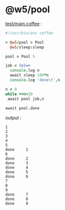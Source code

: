 [‼️]: ✏️README.mdt

# @w5/pool

[test/main.coffee](./test/main.coffee) :

```coffee
#!/usr/bin/env coffee

> @w5/pool > Pool
  @w5/sleep:sleep

pool = Pool 5

job = (n)=>
  console.log n
  await sleep 100*n
  console.log 'done\t',n

n = 0
while ++n<10
 await pool job,n

await pool.done
```

output :

```
1
2
3
4
5
done	 1
6
done	 2
done	 3
done	 4
done	 5
done	 6
7
8
9
done	 7
done	 8
done	 9
```
